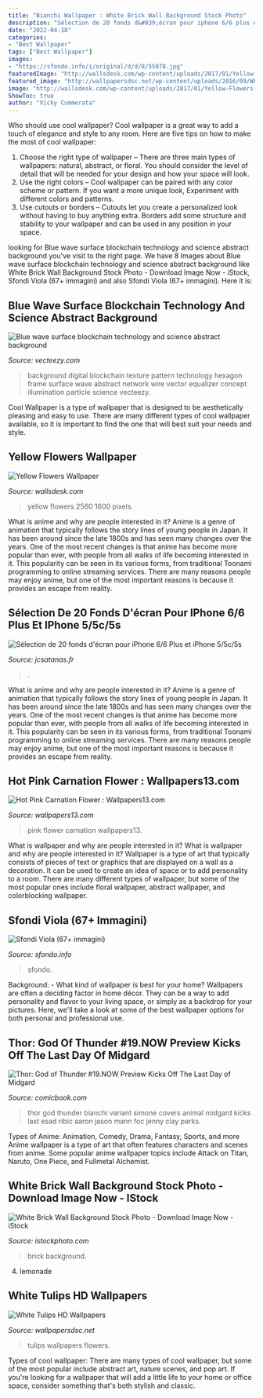 ```yaml
---
title: "Bianchi Wallpaper : White Brick Wall Background Stock Photo"
description: "Sélection de 20 fonds d&#039;écran pour iphone 6/6 plus et iphone 5/5c/5s"
date: "2022-04-18"
categories:
- "Best Wallpaper"
tags: ["Best Wallpaper"]
images:
- "https://sfondo.info/i/original/d/d/8/55078.jpg"
featuredImage: "http://wallsdesk.com/wp-content/uploads/2017/01/Yellow-Flowers-Wallpaper-.jpg"
featured_image: "http://wallpapersdsc.net/wp-content/uploads/2016/09/White-Tulips-Photos.jpg"
image: "http://wallsdesk.com/wp-content/uploads/2017/01/Yellow-Flowers-Wallpaper-.jpg"
ShowToc: true
author: "Vicky Cummerata"
---
```



Who should use cool wallpaper?
Cool wallpaper is a great way to add a touch of elegance and style to any room. Here are five tips on how to make the most of cool wallpaper: 
1) Choose the right type of wallpaper – There are three main types of wallpapers: natural, abstract, or floral. You should consider the level of detail that will be needed for your design and how your space will look. 
2) Use the right colors – Cool wallpaper can be paired with any color scheme or pattern. If you want a more unique look, Experiment with different colors and patterns. 
3) Use cutouts or borders – Cutouts let you create a personalized look without having to buy anything extra. Borders add some structure and stability to your wallpaper and can be used in any position in your space.

	

		
looking for Blue wave surface blockchain technology and science abstract background you've visit to the right page. We have 8 Images about Blue wave surface blockchain technology and science abstract background like White Brick Wall Background Stock Photo - Download Image Now - iStock, Sfondi Viola (67+ immagini) and also Sfondi Viola (67+ immagini). Here it is:
		
    
## Blue Wave Surface Blockchain Technology And Science Abstract Background

<img loading=lazy src="https://static.vecteezy.com/system/resources/previews/000/543/841/original/blue-wave-surface-blockchain-technology-and-science-abstract-background-music-equalizer-of-hexagon-network-wire-frame-illumination-texture-pattern-new-technology-particle-digital-concept-wallpaper-vector.jpg" onerror="this.onerror=null;this.src='https://tse1.mm.bing.net/th?id=OIP.Xscwp2s6-jDmtORDW2DujAHaEq&amp;pid=15.1';" alt="Blue wave surface blockchain technology and science abstract background">

_Source: vecteezy.com_

>background digital blockchain texture pattern technology hexagon frame surface wave abstract network wire vector equalizer concept illumination particle science vecteezy. 

	

Cool Wallpaper is a type of wallpaper that is designed to be aesthetically pleasing and easy to use. There are many different types of cool wallpaper available, so it is important to find the one that will best suit your needs and style.

    
## Yellow Flowers Wallpaper

<img loading=lazy src="http://wallsdesk.com/wp-content/uploads/2017/01/Yellow-Flowers-Wallpaper-.jpg" onerror="this.onerror=null;this.src='https://tse4.mm.bing.net/th?id=OIP.QkFrtXPSDmdThKczSy5ARwHaEo&amp;pid=15.1';" alt="Yellow Flowers Wallpaper">

_Source: wallsdesk.com_

>yellow flowers 2560 1600 pixels. 

	

What is anime and why are people interested in it?
Anime is a genre of animation that typically follows the story lines of young people in Japan. It has been around since the late 1800s and has seen many changes over the years. One of the most recent changes is that anime has become more popular than ever, with people from all walks of life becoming interested in it. This popularity can be seen in its various forms, from traditional Toonami programming to online streaming services. There are many reasons people may enjoy anime, but one of the most important reasons is because it provides an escape from reality.

    
## Sélection De 20 Fonds D&#039;écran Pour IPhone 6/6 Plus Et IPhone 5/5c/5s

<img loading=lazy src="http://jcsatanas.fr/wp-content/uploads/2015/02/fond-ecran-060215-iphone-19.jpg" onerror="this.onerror=null;this.src='https://tse3.mm.bing.net/th?id=OIP.wod4gbG-2dI996oQicugsgHaNK&amp;pid=15.1';" alt="Sélection de 20 fonds d&#039;écran pour iPhone 6/6 Plus et iPhone 5/5c/5s">

_Source: jcsatanas.fr_

>. 

	

What is anime and why are people interested in it?
Anime is a genre of animation that typically follows the story lines of young people in Japan. It has been around since the late 1800s and has seen many changes over the years. One of the most recent changes is that anime has become more popular than ever, with people from all walks of life becoming interested in it. This popularity can be seen in its various forms, from traditional Toonami programming to online streaming services. There are many reasons people may enjoy anime, but one of the most important reasons is because it provides an escape from reality.

    
## Hot Pink Carnation Flower : Wallpapers13.com

<img loading=lazy src="http://www.wallpapers13.com/wp-content/uploads/2015/11/Hot-Pink-Carnation-Flower-1920x1440.jpg" onerror="this.onerror=null;this.src='https://tse2.mm.bing.net/th?id=OIP.ZXCB9REbHfkuxYNpAq_7cgHaFj&amp;pid=15.1';" alt="Hot Pink Carnation Flower : Wallpapers13.com">

_Source: wallpapers13.com_

>pink flower carnation wallpapers13. 

	

What is wallpaper and why are people interested in it?
What is wallpaper and why are people interested in it?
Wallpaper is a type of art that typically consists of pieces of text or graphics that are displayed on a wall as a decoration. It can be used to create an idea of space or to add personality to a room. There are many different types of wallpaper, but some of the most popular ones include floral wallpaper, abstract wallpaper, and colorblocking wallpaper.

    
## Sfondi Viola (67+ Immagini)

<img loading=lazy src="https://sfondo.info/i/original/d/d/8/55078.jpg" onerror="this.onerror=null;this.src='https://tse1.mm.bing.net/th?id=OIP.lFIiLkiSKj4NE8GSGXugPAHaNK&amp;pid=15.1';" alt="Sfondi Viola (67+ immagini)">

_Source: sfondo.info_

>sfondo. 

	

Background: - What kind of wallpaper is best for your home?
Wallpapers are often a deciding factor in home décor. They can be a way to add personality and flavor to your living space, or simply as a backdrop for your pictures. Here, we'll take a look at some of the best wallpaper options for both personal and professional use.

    
## Thor: God Of Thunder #19.NOW Preview Kicks Off The Last Day Of Midgard

<img loading=lazy src="https://media.comicbook.com/wp-content/uploads/2014/01/Thor_God_of_Thunder_19.NOW_Bianchi_Variant.jpg" onerror="this.onerror=null;this.src='https://tse1.mm.bing.net/th?id=OIP.UHxFYGPTNNCBCSlV24QLawHaLP&amp;pid=15.1';" alt="Thor: God of Thunder #19.NOW Preview Kicks Off The Last Day of Midgard">

_Source: comicbook.com_

>thor god thunder bianchi variant simone covers animal midgard kicks last esad ribic aaron jason mann foc jenny clay parks. 

	

Types of Anime: Animation, Comedy, Drama, Fantasy, Sports, and more
Anime wallpaper is a type of art that often features characters and scenes from anime. Some popular anime wallpaper topics include Attack on Titan, Naruto, One Piece, and Fullmetal Alchemist.

    
## White Brick Wall Background Stock Photo - Download Image Now - IStock

<img loading=lazy src="https://media.istockphoto.com/photos/white-brick-wall-background-picture-id622184954" onerror="this.onerror=null;this.src='https://tse2.mm.bing.net/th?id=OIP.qP-VWXd0Lfc9PedSnr8WXgHaE7&amp;pid=15.1';" alt="White Brick Wall Background Stock Photo - Download Image Now - iStock">

_Source: istockphoto.com_

>brick background. 

	

4. lemonade 

    
## White Tulips HD Wallpapers

<img loading=lazy src="http://wallpapersdsc.net/wp-content/uploads/2016/09/White-Tulips-Photos.jpg" onerror="this.onerror=null;this.src='https://tse4.mm.bing.net/th?id=OIP.0r0uYxrA25MOVLTF9c1pvAHaEo&amp;pid=15.1';" alt="White Tulips HD Wallpapers">

_Source: wallpapersdsc.net_

>tulips wallpapers flowers. 

	

Types of cool wallpaper:
There are many types of cool wallpaper, but some of the most popular include abstract art, nature scenes, and pop art. If you're looking for a wallpaper that will add a little life to your home or office space, consider something that's both stylish and classic.

